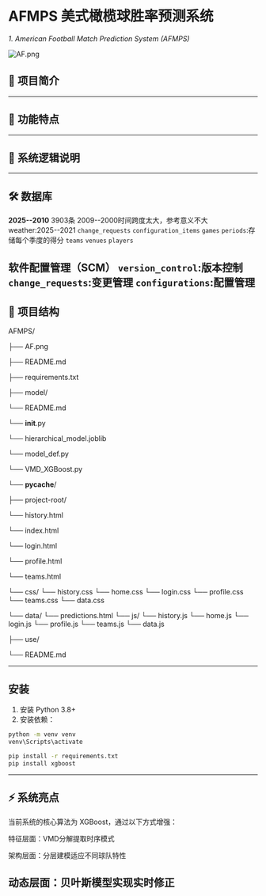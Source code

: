 # AFMPS 美式橄榄球胜率预测系统
_1.	American Football Match Prediction System (AFMPS)_

![AF.png](AF.png)

## 📝 项目简介

---
## 🚀 功能特点

---
## 📌 系统逻辑说明

---
## 🛠️ 数据库
**2025--2010** 3903条  2009--2000时间跨度太大，参考意义不大
weather:2025--2021
`change_requests`
`configuration_items`
`games`
`periods`:存储每个季度的得分
`teams`
`venues`
`players`

软件配置管理（SCM）
`version_control`:版本控制
`change_requests`:变更管理
`configurations`:配置管理
---
## 📁 项目结构

AFMPS/

├── AF.png

├── README.md

├── requirements.txt

├── model/

└── README.md

└── __init__.py

└── hierarchical_model.joblib

└── model_def.py

└── VMD_XGBoost.py

└── __pycache__/

├── project-root/

└── history.html

└── index.html

└── login.html

└── profile.html

└── teams.html

└── css/
  └── history.css
  └── home.css
  └── login.css
  └── profile.css
  └── teams.css
  └── data.css
  
└── data/
  └── predictions.html
└── js/
  └── history.js
  └── home.js
  └── login.js
  └── profile.js
  └── teams.js
  └── data.js
  

├── use/

└── README.md

---

## 安装

1. 安装 Python 3.8+
2. 安装依赖：

```bash
python -m venv venv
venv\Scripts\activate

pip install -r requirements.txt
pip install xgboost
```
---
## ⚡ 系统亮点
当前系统的核心算法为 XGBoost，通过以下方式增强：

特征层面：VMD分解提取时序模式

架构层面：分层建模适应不同球队特性

动态层面：贝叶斯模型实现实时修正
---
